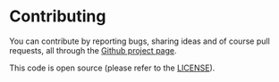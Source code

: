 # Contributing

You can contribute by reporting bugs, sharing ideas and of course pull requests,
all through the [Github project page](https://github.com/loveduckie/silverstripe-minifier).

This code is open source (please refer to the [LICENSE](LICENSE)).
